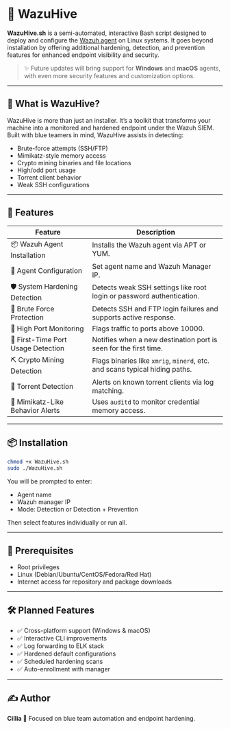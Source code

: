
# 🐝 WazuHive

**WazuHive.sh** is a semi-automated, interactive Bash script designed to deploy and configure the [Wazuh agent](https://wazuh.com/) on Linux systems. It goes beyond installation by offering additional hardening, detection, and prevention features for enhanced endpoint visibility and security.

> ✨ Future updates will bring support for **Windows** and **macOS** agents, with even more security features and customization options.

---

## 🧠 What is WazuHive?

WazuHive is more than just an installer. It’s a toolkit that transforms your machine into a monitored and hardened endpoint under the Wazuh SIEM. Built with blue teamers in mind, WazuHive assists in detecting:

* Brute-force attempts (SSH/FTP)
* Mimikatz-style memory access
* Crypto mining binaries and file locations
* High/odd port usage
* Torrent client behavior
* Weak SSH configurations

---

## 🔐 Features

| Feature                            | Description                                                                 |
| ---------------------------------- | --------------------------------------------------------------------------- |
| 📦 Wazuh Agent Installation        | Installs the Wazuh agent via APT or YUM.                                    |
| 🔧 Agent Configuration             | Set agent name and Wazuh Manager IP.                                        |
| 🛡️ System Hardening Detection     | Detects weak SSH settings like root login or password authentication.       |
| 🚫 Brute Force Protection          | Detects SSH and FTP login failures and supports active response.            |
| 📡 High Port Monitoring            | Flags traffic to ports above 10000.                                         |
| 🧭 First-Time Port Usage Detection | Notifies when a new destination port is seen for the first time.            |
| ⛏️ Crypto Mining Detection         | Flags binaries like `xmrig`, `minerd`, etc. and scans typical hiding paths. |
| 🌊 Torrent Detection               | Alerts on known torrent clients via log matching.                           |
| 🧠 Mimikatz-Like Behavior Alerts   | Uses `auditd` to monitor credential memory access.                          |

---

## 📦 Installation

```bash
chmod +x WazuHive.sh
sudo ./WazuHive.sh
```

You will be prompted to enter:

* Agent name
* Wazuh manager IP
* Mode: Detection or Detection + Prevention

Then select features individually or run all.

---

## 📌 Prerequisites

* Root privileges
* Linux (Debian/Ubuntu/CentOS/Fedora/Red Hat)
* Internet access for repository and package downloads

---

## 🛠️ Planned Features

* ✅ Cross-platform support (Windows & macOS)
* ✅ Interactive CLI improvements
* ✅ Log forwarding to ELK stack
* ✅ Hardened default configurations
* ✅ Scheduled hardening scans
* ✅ Auto-enrollment with manager

---

## ✍️ Author

**Cillia 🐝**
Focused on blue team automation and endpoint hardening.

